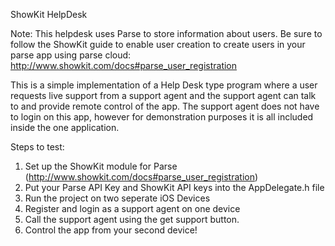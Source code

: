 ShowKit HelpDesk

Note: This helpdesk uses Parse to store information about users. Be sure to follow the ShowKit guide to enable user creation to create users in your parse app using parse cloud: http://www.showkit.com/docs#parse_user_registration


This is a simple implementation of a Help Desk type program where a user requests live support from a support agent and the support agent can talk to and provide remote control of the app. The support agent does not have to login on this app, however for demonstration purposes it is all included inside the one application.

Steps to test:

1. Set up the ShowKit module for Parse (http://www.showkit.com/docs#parse_user_registration)
2. Put your Parse API Key and ShowKit API keys into the AppDelegate.h file
3. Run the project on two seperate iOS Devices
4. Register and login as a support agent on one device
5. Call the support agent using the get support button.
6. Control the app from your second device!
